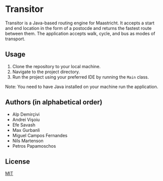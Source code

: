 # Transitor

Transitor is a Java-based routing engine for Maastricht. It accepts a start and end location in the form of a postocde and returns the fastest route between them. The application accepts walk, cycle, and bus as modes of transport.

## Usage

1. Clone the repository to your local machine.
2. Navigate to the project directory.
3. Run the project using your preferred IDE by running the `Main` class.

Note: You need to have Java installed on your machine run the application.

## Authors (in alphabetical order)

- Alp Demirçivi
- Andrei Vişoiu
- Efe Savash
- Max Gurbanli
- Miguel Campos Fernandes
- Nils Martenson
- Petros Papamoschos

## License

[MIT](https://choosealicense.com/licenses/mit/)